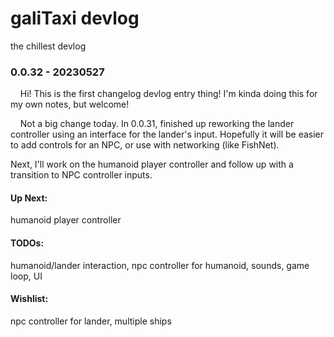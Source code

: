 # galiTaxi devlog

the chillest devlog

### 0.0.32 - 20230527

    Hi! This is the first changelog devlog entry thing! I'm kinda doing this for my own notes, but welcome!

    Not a big change today. In 0.0.31, finished up reworking the lander controller using an interface for the lander's input. Hopefully it will be easier to add controls for an NPC, or use with networking (like FishNet).

Next, I'll work on the humanoid player controller and follow up with a transition to NPC controller inputs.

#### Up Next:

humanoid player controller

#### TODOs:

humanoid/lander interaction, npc controller for humanoid, sounds, game loop, UI

#### Wishlist:

npc controller for lander, multiple ships